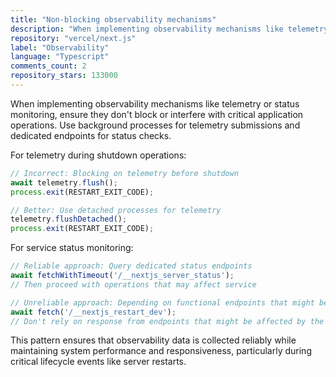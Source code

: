 ```yaml
---
title: "Non-blocking observability mechanisms"
description: "When implementing observability mechanisms like telemetry or status monitoring, ensure they don't block or interfere with critical application operations. Use background processes for telemetry submissions and dedicated endpoints for status checks."
repository: "vercel/next.js"
label: "Observability"
language: "Typescript"
comments_count: 2
repository_stars: 133000
---
```


When implementing observability mechanisms like telemetry or status monitoring, ensure they don't block or interfere with critical application operations. Use background processes for telemetry submissions and dedicated endpoints for status checks.

For telemetry during shutdown operations:
```typescript
// Incorrect: Blocking on telemetry before shutdown
await telemetry.flush();
process.exit(RESTART_EXIT_CODE);

// Better: Use detached processes for telemetry
telemetry.flushDetached();
process.exit(RESTART_EXIT_CODE);
```

For service status monitoring:
```typescript
// Reliable approach: Query dedicated status endpoints
await fetchWithTimeout('/__nextjs_server_status');
// Then proceed with operations that may affect service

// Unreliable approach: Depending on functional endpoints that might be interrupted
await fetch('/__nextjs_restart_dev');
// Don't rely on response from endpoints that might be affected by the operation itself
```

This pattern ensures that observability data is collected reliably while maintaining system performance and responsiveness, particularly during critical lifecycle events like server restarts.
